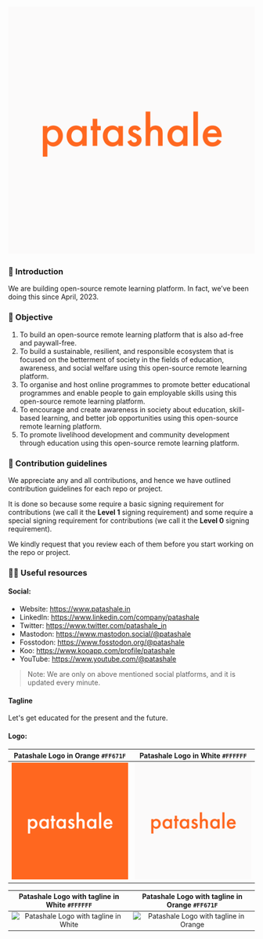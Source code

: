<picture>
  <source media="(prefers-color-scheme: dark)" srcset="https://github.com/patashale/.github/assets/68323012/ce183986-5a19-4192-bfc2-a2fcb4af5f0a">
  <source media="(prefers-color-scheme: light)" srcset="https://github.com/patashale/.github/assets/68323012/e8049307-e619-4a6e-9ef7-3b9a5cb4a213">
  <img alt="Patashale logo in white" src="https://github.com/patashale/.github/blob/225091a79af7e6733d809367ab95fc96fb855c0c/assets/white.png">
</picture>

### 👋 Introduction

We are building open-source remote learning platform. In fact, we’ve been doing this since April, 2023. 

### 🎯 Objective

1. To build an open-source remote learning platform that is also ad-free and paywall-free.
2. To build a sustainable, resilient, and responsible ecosystem that is focused on the betterment of society in the fields of education, awareness, and social welfare using this open-source remote learning platform.
3. To organise and host online programmes to promote better educational programmes and enable people to gain employable skills using this open-source remote learning platform.
4. To encourage and create awareness in society about education, skill-based learning, and better job opportunities using this open-source remote learning platform.
5. To promote livelihood development and community development through education using this open-source remote learning platform.

### 🌈 Contribution guidelines

We appreciate any and all contributions, and hence we have outlined contribution guidelines for each repo or project. 

It is done so because some require a basic signing requirement for contributions (we call it the **Level 1** signing requirement) and some require a special signing requirement for contributions (we call it the **Level 0** signing requirement).

We kindly request that you review each of them before you start working on the repo or project.

### 👩‍💻 Useful resources

#### Social:
  - Website: https://www.patashale.in
  - LinkedIn: https://www.linkedin.com/company/patashale
  - Twitter: https://www.twitter.com/patashale_in
  - Mastodon: https://www.mastodon.social/@patashale
  - Fosstodon: https://www.fosstodon.org/@patashale
  - Koo: https://www.kooapp.com/profile/patashale
  - YouTube: https://www.youtube.com/@patashale

> Note: We are only on above mentioned social platforms, and it is updated every minute.

#### Tagline

Let's get educated for the present and the future.

#### Logo:

Patashale Logo in Orange `#FF671F` | Patashale Logo in White `#FFFFFF`
:-------------------------:|:-------------------------:
![Patashale Logo in Orange](https://github.com/patashale/.github/blob/7157f7abd0c15ec939b8bfb2b1b938e9830baa77/assets/orange.png) | ![Patashale Logo in White](https://github.com/patashale/.github/blob/7157f7abd0c15ec939b8bfb2b1b938e9830baa77/assets/white.png)

 Patashale Logo with tagline in White `#FFFFFF` | Patashale Logo with tagline in Orange `#FF671F`
:-------------------------:|:-------------------------:
![Patashale Logo with tagline in White](https://github.com/patashale/.github/assets/68323012/7535f8be-b2f7-4b14-ae9d-1cbd44b2190d) | ![Patashale Logo with tagline in Orange](https://github.com/patashale/.github/assets/68323012/29203063-c8b2-455f-b38a-8bce265c8dc3)

